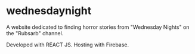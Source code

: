 # wednesdaynight
A website dedicated to finding horror stories from "Wednesday Nights" on the "Rubsarb" channel.

Developed with REACT JS.
Hosting with Firebase.
